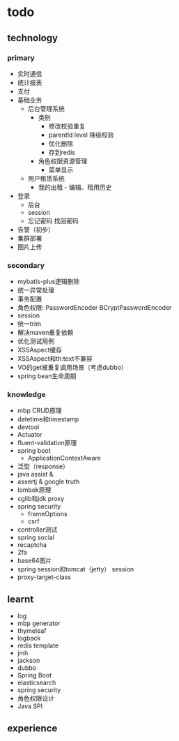 # todo

## technology
### primary
- 实时通信
- 统计报表
- 支付
- 基础业务
    - 后台管理系统
        - 类别
            - 修改校验重复
            - parentId level 降级校验
            - 优化删除
            - 存到redis
        - 角色权限资源管理
            - 菜单显示
    - 用户租赁系统
        - 我的出租 - 编辑、租用历史
- 登录
    - 后台
    - session
    - 忘记密码 找回密码
- 告警（初步）
- 集群部署
- 图片上传
### secondary
- mybatis-plus逻辑删除
- 统一异常处理
- 事务配置
- 角色权限: PasswordEncoder BCryptPasswordEncoder
- session
- 统一trim
- 解决maven重复依赖
- 优化测试用例
- XSSAspect缓存
- XSSAspect和th:text不兼容
- VO的get被重复调用场景（考虑dubbo）
- spring bean生命周期
### knowledge
- mbp CRUD原理
- datetime和timestamp
- devtool
- Actuator
- fluent-validation原理
- spring boot
    - ApplicationContextAware
- 泛型（response）
- java assist & 
- assertj & google truth
- lombok原理
- cglib和jdk proxy
- spring security
    - frameOptions
    - csrf
- controller测试
- spring social
- recaptcha 
- 2fa
- base64图片
- spring session和tomcat（jetty） session
- proxy-target-class

## learnt
- log
- mbp generator
- thymeleaf
- logback
- redis template
- jmh
- jackson
- dubbo
- Spring Boot
- elasticsearch
- spring security
- 角色权限设计
- Java SPI

## experience